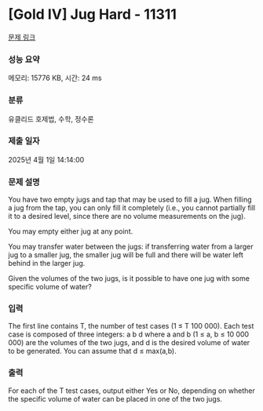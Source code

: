 # [Gold IV] Jug Hard - 11311 

[문제 링크](https://www.acmicpc.net/problem/11311) 

### 성능 요약

메모리: 15776 KB, 시간: 24 ms

### 분류

유클리드 호제법, 수학, 정수론

### 제출 일자

2025년 4월 1일 14:14:00

### 문제 설명

<p>You have two empty jugs and tap that may be used to fill a jug. When filling a jug from the tap, you can only fill it completely (i.e., you cannot partially fill it to a desired level, since there are no volume measurements on the jug).</p>

<p>You may empty either jug at any point.</p>

<p>You may transfer water between the jugs: if transferring water from a larger jug to a smaller jug, the smaller jug will be full and there will be water left behind in the larger jug.</p>

<p>Given the volumes of the two jugs, is it possible to have one jug with some specific volume of water?</p>

### 입력 

 <p>The first line contains T, the number of test cases (1 ≤ T 100 000). Each test case is composed of three integers: a b d where a and b (1 ≤ a, b ≤ 10 000 000) are the volumes of the two jugs, and d is the desired volume of water to be generated. You can assume that d ≤ max(a,b).</p>

### 출력 

 <p>For each of the T test cases, output either Yes or No, depending on whether the specific volume of water can be placed in one of the two jugs.</p>

